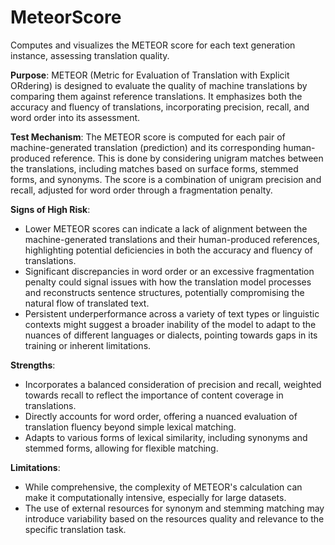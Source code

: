 # MeteorScore

Computes and visualizes the METEOR score for each text generation instance, assessing translation quality.

**Purpose**: METEOR (Metric for Evaluation of Translation with Explicit ORdering) is designed to evaluate the quality
of machine translations by comparing them against reference translations. It emphasizes both the accuracy and fluency
of translations, incorporating precision, recall, and word order into its assessment.

**Test Mechanism**: The METEOR score is computed for each pair of machine-generated translation (prediction) and its
corresponding human-produced reference. This is done by considering unigram matches between the translations, including
matches based on surface forms, stemmed forms, and synonyms. The score is a combination of unigram precision and recall,
adjusted for word order through a fragmentation penalty.

**Signs of High Risk**:
- Lower METEOR scores can indicate a lack of alignment between the machine-generated translations and their human-produced references, highlighting potential deficiencies in both the accuracy and fluency of translations.
- Significant discrepancies in word order or an excessive fragmentation penalty could signal issues with how the translation model processes and reconstructs sentence structures, potentially compromising the natural flow of translated text.
- Persistent underperformance across a variety of text types or linguistic contexts might suggest a broader inability of the model to adapt to the nuances of different languages or dialects, pointing towards gaps in its training or inherent limitations.

**Strengths**:
- Incorporates a balanced consideration of precision and recall, weighted towards recall to reflect the importance of
content coverage in translations.
- Directly accounts for word order, offering a nuanced evaluation of translation fluency beyond simple lexical matching.
- Adapts to various forms of lexical similarity, including synonyms and stemmed forms, allowing for flexible matching.

**Limitations**:
- While comprehensive, the complexity of METEOR's calculation can make it computationally intensive, especially for
large datasets.
- The use of external resources for synonym and stemming matching may introduce variability based on the resources
quality and relevance to the specific translation task.